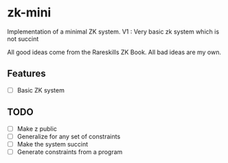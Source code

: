 # zk-mini
Implementation of a minimal ZK system.
V1 : Very basic zk system which is not succint


All good ideas come from the Rareskills ZK Book. All bad ideas are my own.

## Features

- [ ] Basic ZK system

## TODO
- [ ] Make z public
- [ ] Generalize for any set of constraints
- [ ] Make the system succint
- [ ] Generate constraints from a program